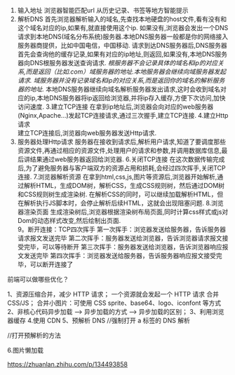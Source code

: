 1. 输入地址 
   浏览器智能匹配url 从历史记录、书签等地方智能提示 
2. 解析DNS
    首先浏览器解析输入的域名,先查找本地硬盘的host文件,看有没有和这个域名对应的ip,如果有,就直接使用这个ip.
  如果没有,浏览器会发出一个DNS请求到本地DNS(域名分布系统)服务器.本地DNS服务器一般都是你的网络接入服务器商提供，比如中国电信，中国移动.
  请求到达DNS服务器后,DNS服务器首先会查询他的缓存记录,如果有对应的ip地址,则返回,如果没有,本地DNS服务器向DNS根服务器发送查询请求.
  *根服务器不会记录具体的域名和ip的对应关系,而是返回（比如.com）域服务器的地址.本地服务器会继续向域服务器发起请求.
  域服务器并没有记录域名和ip的对应关系,而是返回你的域名的解析服务器的地址.*
  本地DNS服务器继续向域名解析服务器发出请求,这时会收到域名对应的ip,本地DNS服务器将ip返回给浏览器,并将ip存入缓存,方便下次访问,加快访问速度. 
3.建立TCP连接
  在拿到ip地址后,浏览器会向对应的web服务器(Nginx,Apache...)发起TCP连接请求,通过三次握手,建立TCP连接.
4.建立Http请求   
  建立TCP连接后,浏览器向web服务器发送Http请求. 
5.  服务器处理Http请求
  服务器在接收到请求后,解析用户请求,知道了要调度那些资源文件,再通过相应的资源文件,处理用户的请求和参数,并调用数据库信息,最后讲结果通过web服务器返回给浏览器.
6.关闭TCP连接 
  在这次数据传输完成后,为了避免服务器与客户端双方的资源占用和损耗,会经过四次挥手,关闭TCP连接.
7.浏览器解析资源
  在拿到html,css,js,图片等资源后,浏览器开始解析,通过解析HTML，生成DOM树，解析CSS，生成CSS规则树，然后通过DOM树和CSS规则树生成渲染树.
  在解析CSS的同时，可以继续加载解析HTML，但在解析执行JS脚本时，会停止解析后续HTML，这就会出现阻塞问题.
8.浏览器渲染页面
  生成渲染树后,浏览器根据渲染树布局页面,同时计算css样式或js对Dom的动态样式改变,然后绘制出页面.  
9。断开连接：TCP四次挥手
  第一次挥手：浏览器发送给服务器，告诉服务器请求报文发送完毕
  第二次挥手：服务器发送给浏览器，告诉浏览器请求报文接受完毕，可以等待断开
  第三次挥手：服务器发送给浏览器，告诉浏览器响应报文发送完毕
  第四次挥手：浏览器发送给服务器，告诉服务器响应报文接受完毕，可以断开连接了



  前端可以做哪些优化？

1、资源压缩合并，减少 HTTP 请求；
   一个资源就会发起一个 HTTP 请求
  合并 CSS/JS；
  合并小图片：可使用 CSS sprite、base64、logo、iconfont 等方式  
2、非核心代码异步加载 --> 异步加载的方式 --> 异步加载的区别；
3、利用浏览器缓存
4.使用 CDN 
5、预解析 DNS 
//强制打开 a 标签的 DNS 解析
<meta http-equiv="x-dns-prefetch-control" content="on">

//打开预解析的方法
<link rel="dns-prefetch" href="//host_name_to_prefetch.com">
6.图片懒加载 

https://zhuanlan.zhihu.com/p/134493858